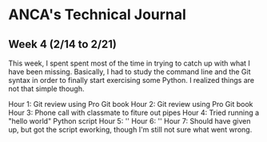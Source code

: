 # ANCA's Technical Journal

## Week 4 (2/14 to 2/21)

This week, I spent spent most of the time in trying to catch up with what I have been missing. Basically, I had to study the command line and the Git syntax in order to finally start exercising some Python. I realized things are not that simple though. 

Hour 1: Git review using Pro Git book
Hour 2: Git review using Pro Git book
Hour 3: Phone call with classmate to fiture out pipes
Hour 4: Tried running a "hello world" Python script
Hour 5: ''
Hour 6: ''
Hour 7: Should have given up, but got the script eworking, though I'm still not sure what went wrong.
